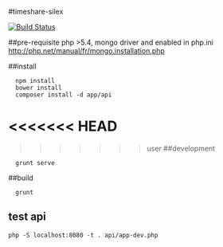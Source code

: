 #timeshare-silex

[![Build Status](https://travis-ci.org/afpa-stbrieuc/timeshare-silex.svg?branch=master)](https://travis-ci.org/afpa-stbrieuc/timeshare-silex)

##pre-requisite
php >5.4, mongo driver and enabled in php.ini http://php.net/manual/fr/mongo.installation.php

##install

```shell
  npm install
  bower install
  composer install -d app/api
```

<<<<<<< HEAD
=======

>>>>>>> user
##development

```shell
  grunt serve
```

##build
```shell
  grunt
```

## test api
`php -S localhost:8080 -t . api/app-dev.php`

